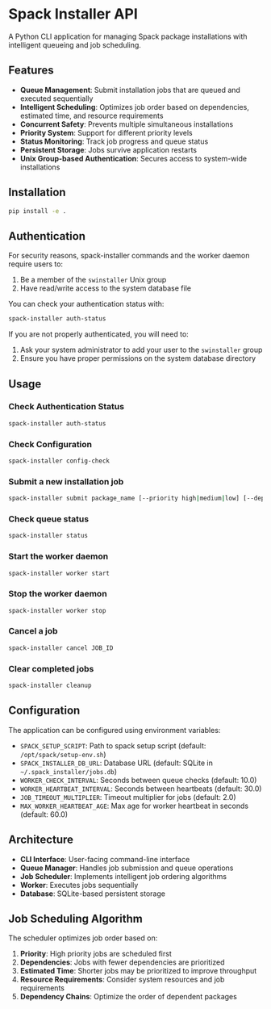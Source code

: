 # Spack Installer API

A Python CLI application for managing Spack package installations with intelligent queueing and job scheduling.

## Features

- **Queue Management**: Submit installation jobs that are queued and executed sequentially
- **Intelligent Scheduling**: Optimizes job order based on dependencies, estimated time, and resource requirements
- **Concurrent Safety**: Prevents multiple simultaneous installations
- **Priority System**: Support for different priority levels
- **Status Monitoring**: Track job progress and queue status
- **Persistent Storage**: Jobs survive application restarts
- **Unix Group-based Authentication**: Secures access to system-wide installations

## Installation

```bash
pip install -e .
```

## Authentication

For security reasons, spack-installer commands and the worker daemon require users to:

1. Be a member of the `swinstaller` Unix group
2. Have read/write access to the system database file

You can check your authentication status with:

```bash
spack-installer auth-status
```

If you are not properly authenticated, you will need to:
1. Ask your system administrator to add your user to the `swinstaller` group
2. Ensure you have proper permissions on the system database directory

## Usage

### Check Authentication Status
```bash
spack-installer auth-status
```

### Check Configuration
```bash
spack-installer config-check
```

### Submit a new installation job
```bash
spack-installer submit package_name [--priority high|medium|low] [--dependencies dep1,dep2] [--estimated-time 60] [--spack-setup /path/to/setup-env.sh]
```

### Check queue status
```bash
spack-installer status
```

### Start the worker daemon
```bash
spack-installer worker start
```

### Stop the worker daemon
```bash
spack-installer worker stop
```

### Cancel a job
```bash
spack-installer cancel JOB_ID
```

### Clear completed jobs
```bash
spack-installer cleanup
```

## Configuration

The application can be configured using environment variables:

- `SPACK_SETUP_SCRIPT`: Path to spack setup script (default: `/opt/spack/setup-env.sh`)
- `SPACK_INSTALLER_DB_URL`: Database URL (default: SQLite in `~/.spack_installer/jobs.db`)
- `WORKER_CHECK_INTERVAL`: Seconds between queue checks (default: 10.0)
- `WORKER_HEARTBEAT_INTERVAL`: Seconds between heartbeats (default: 30.0)
- `JOB_TIMEOUT_MULTIPLIER`: Timeout multiplier for jobs (default: 2.0)
- `MAX_WORKER_HEARTBEAT_AGE`: Max age for worker heartbeat in seconds (default: 60.0)

## Architecture

- **CLI Interface**: User-facing command-line interface
- **Queue Manager**: Handles job submission and queue operations
- **Job Scheduler**: Implements intelligent job ordering algorithms
- **Worker**: Executes jobs sequentially
- **Database**: SQLite-based persistent storage

## Job Scheduling Algorithm

The scheduler optimizes job order based on:
1. **Priority**: High priority jobs are scheduled first
2. **Dependencies**: Jobs with fewer dependencies are prioritized
3. **Estimated Time**: Shorter jobs may be prioritized to improve throughput
4. **Resource Requirements**: Consider system resources and job requirements
5. **Dependency Chains**: Optimize the order of dependent packages
